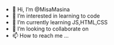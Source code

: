 - 👋 Hi, I’m @MisaMasina
- 👀 I’m interested in learning to code
- 🌱 I’m currently learning JS,HTML,CSS
- 💞️ I’m looking to collaborate on 
- 📫 How to reach me ...

<!---
MisaMasina/MisaMasina is a ✨ special ✨ repository because its `README.md` (this file) appears on your GitHub profile.
You can click the Preview link to take a look at your changes.
--->
